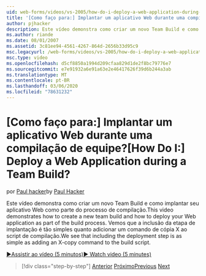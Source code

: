 ```yaml
---
uid: web-forms/videos/vs-2005/how-do-i-deploy-a-web-application-during-a-team-build
title: '[Como faço para:] Implantar um aplicativo Web durante uma compilação de equipe? | Microsoft Docs'
author: pjhacker
description: Este vídeo demonstra como criar um novo Team Build e como implantar seu aplicativo Web como parte do processo de compilação. Vemos que, incluindo o deploymentm...
ms.author: riande
ms.date: 08/01/2007
ms.assetid: 3c81ee94-4561-4267-864d-2656b33d95c9
msc.legacyurl: /web-forms/videos/vs-2005/how-do-i-deploy-a-web-application-during-a-team-build
msc.type: video
ms.openlocfilehash: d5cf8850a1994d209cfaa829d1de2f8bc79776e7
ms.sourcegitcommit: e7e91932a6e91a63e2e46417626f39d6b244a3ab
ms.translationtype: MT
ms.contentlocale: pt-BR
ms.lasthandoff: 03/06/2020
ms.locfileid: "78631232"
---
```

# <a name="how-do-i-deploy-a-web-application-during-a-team-build"></a><span data-ttu-id="ed5f9-105">[Como faço para:] Implantar um aplicativo Web durante uma compilação de equipe?</span><span class="sxs-lookup"><span data-stu-id="ed5f9-105">[How Do I:] Deploy a Web Application during a Team Build?</span></span>

<span data-ttu-id="ed5f9-106">por [Paul hacker](https://github.com/pjhacker)</span><span class="sxs-lookup"><span data-stu-id="ed5f9-106">by [Paul Hacker](https://github.com/pjhacker)</span></span>

<span data-ttu-id="ed5f9-107">Este vídeo demonstra como criar um novo Team Build e como implantar seu aplicativo Web como parte do processo de compilação.</span><span class="sxs-lookup"><span data-stu-id="ed5f9-107">This video demonstrates how to create a new team build and how to deploy your Web application as part of the build process.</span></span> <span data-ttu-id="ed5f9-108">Vemos que a inclusão da etapa de implantação é tão simples quanto adicionar um comando de cópia X ao script de compilação.</span><span class="sxs-lookup"><span data-stu-id="ed5f9-108">We see that including the deployment step is as simple as adding an X-copy command to the build script.</span></span>

[<span data-ttu-id="ed5f9-109">&#9654;Assistir ao vídeo (5 minutos)</span><span class="sxs-lookup"><span data-stu-id="ed5f9-109">&#9654; Watch video (5 minutes)</span></span>](https://channel9.msdn.com/Blogs/ASP-NET-Site-Videos/how-do-i-deploy-a-web-application-during-a-team-build)

> [!div class="step-by-step"]
> <span data-ttu-id="ed5f9-110">[Anterior](how-do-i-automate-testing-using-team-build.md)
> [Próximo](how-do-i-run-unit-tests-against-a-deployed-database.md)</span><span class="sxs-lookup"><span data-stu-id="ed5f9-110">[Previous](how-do-i-automate-testing-using-team-build.md)
[Next](how-do-i-run-unit-tests-against-a-deployed-database.md)</span></span>
